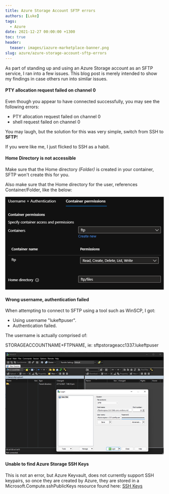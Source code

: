 ```yaml
---
title: Azure Storage Account SFTP errors
authors: [Luke]
tags:
  - Azure
date: 2021-12-27 00:00:00 +1300
toc: true
header:
  teaser: images/iazure-marketplace-banner.png
slug: azure/azure-storage-account-sftp-errors
---
```


As part of standing up and using an Azure Storage account as an SFTP service, I ran into a few issues. This blog post is merely intended to show my findings in case others run into similar issues.

#### PTY allocation request failed on channel 0

Even though you appear to have connected successfully, you may see the following errors:

* PTY allocation request failed on channel 0
* shell request failed on channel 0

You may laugh, but the solution for this was very simple, switch from SSH to **SFTP**!

If you were like me, I just flicked to SSH as a habit.

#### Home Directory is not accessible

Make sure that the Home directory _(Folder)_ is created in your container, SFTP won't create this for you.

Also make sure that the Home directory for the user, references Container/Folder, like the below:

![Azure Portal - Enable SFTP](/uploads/AzurePortal_SFTPLocalUsercreate.png "Azure Portal - Enable SFTP")

#### Wrong username, authentication failed

When attempting to connect to SFTP using a tool such as WinSCP, I got: 

* Using username "lukeftpuser".
* Authentication failed.

The username is actually comprised of:

STORAGEACCOUNTNAME+FTPNAME, ie: sftpstorageacc1337.lukeftpuser

![WinSCP Connection Azure SFTP](/uploads/sftp_winscptest.png "WinSCP Connection Azure SFTP")

#### Unable to find Azure Storage SSH Keys

This is not an error, but Azure Keyvault, does not currently support SSH keypairs, so once they are created by Azure, they are stored in a Microsoft.Compute.sshPublicKeys resource found here: [SSH Keys](https://portal.azure.com/#blade/HubsExtension/BrowseResource/resourceType/Microsoft.Compute%2FsshPublicKeys "SSH Keys")
